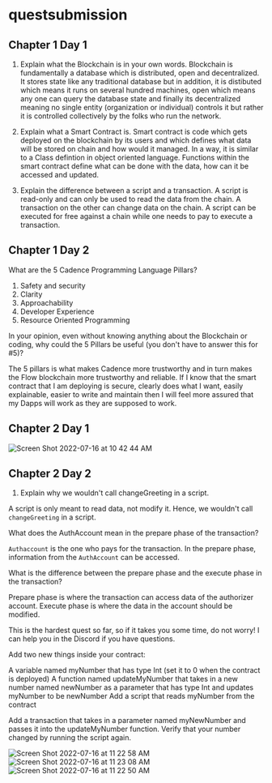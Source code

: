 # questsubmission

## Chapter 1 Day 1


1. Explain what the Blockchain is in your own words. 
Blockchain is fundamentally a database which is distributed, open and decentralized. It stores state like any traditional database but in addition, it is distibuted which means it runs on several hundred machines, open which means any one can query the database state and finally its decentralized meaning no single entity (organization or individual) controls it but rather it is controlled collectively by the folks who run the network.


2. Explain what a Smart Contract is.
Smart contract is code which gets deployed on the blockchain by its users and which defines what data will be stored on chain and how would it managed. In a way, it is similar to a Class defintion in object oriented language. Functions within the smart contract define what can be done with the data, how can it be accessed and updated.

3. Explain the difference between a script and a transaction.
A script is read-only and can only be used to read the data from the chain. A transaction on the other can change data on the chain. A script can be executed for free against a chain while one needs to pay to execute a transaction.


## Chapter 1 Day 2

What are the 5 Cadence Programming Language Pillars?
1. Safety and security
2. Clarity
3. Approachability
4. Developer Experience
5. Resource Oriented Programming

In your opinion, even without knowing anything about the Blockchain or coding, why could the 5 Pillars be useful (you don't have to answer this for #5)?

The 5 pillars is what makes Cadence more trustworthy and in turn makes the Flow blockchain more trustworthy and reliable. If I know that the smart contract that I am deploying is secure, clearly does what I want, easily explainable, easier to write and maintain then I will feel more assured that my Dapps will work as they are supposed to work.


## Chapter 2 Day 1
![Screen Shot 2022-07-16 at 10 42 44 AM](https://user-images.githubusercontent.com/1117327/179366253-93504d64-0ef8-417a-af82-bff7544cae79.png)

## Chapter 2 Day 2
1. Explain why we wouldn't call changeGreeting in a script.

A script is only meant to read data, not modify it. Hence, we wouldn't call `changeGreeting` in a script.

What does the AuthAccount mean in the prepare phase of the transaction?

`Authaccount` is the one who pays for the transaction. In the prepare phase, information from the `AuthAccount` can be accessed.

What is the difference between the prepare phase and the execute phase in the transaction?

Prepare phase is where the transaction can access data of the authorizer account. Execute phase is where the data in the account should be modified.

This is the hardest quest so far, so if it takes you some time, do not worry! I can help you in the Discord if you have questions.

Add two new things inside your contract:

A variable named myNumber that has type Int (set it to 0 when the contract is deployed)
A function named updateMyNumber that takes in a new number named newNumber as a parameter that has type Int and updates myNumber to be newNumber
Add a script that reads myNumber from the contract

Add a transaction that takes in a parameter named myNewNumber and passes it into the updateMyNumber function. Verify that your number changed by running the script again.

![Screen Shot 2022-07-16 at 11 22 58 AM](https://user-images.githubusercontent.com/1117327/179367511-99d57274-820c-456c-892d-70eefdb0f312.png)
![Screen Shot 2022-07-16 at 11 23 08 AM](https://user-images.githubusercontent.com/1117327/179367529-840c0296-6250-4a3f-bf74-2e9d89b64675.png)
![Screen Shot 2022-07-16 at 11 22 50 AM](https://user-images.githubusercontent.com/1117327/179367547-ce7b6c14-9a1d-421a-93de-b01d433b7d52.png)

